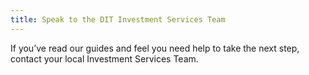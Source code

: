 ```yaml
---
title: Speak to the DIT Investment Services Team
---
```


If you’ve read our guides and feel you need help to take the next step, contact your local Investment Services Team.